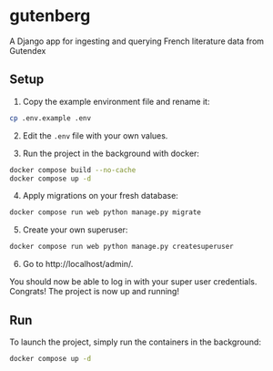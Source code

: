 # gutenberg
A Django app for ingesting and querying French literature data from Gutendex

## Setup

1. Copy the example environment file and rename it:
```bash
cp .env.example .env
```

2. Edit the `.env` file with your own values.

3. Run the project in the background with docker:
```bash
docker compose build --no-cache
docker compose up -d
```

4. Apply migrations on your fresh database:
```bash
docker compose run web python manage.py migrate 
```

5. Create your own superuser:
```bash
docker compose run web python manage.py createsuperuser
```

6. Go to http://localhost/admin/.

You should now be able to log in with your super user credentials.  
Congrats! The project is now up and running!

## Run
To launch the project, simply run the containers in the background:
```bash
docker compose up -d
```